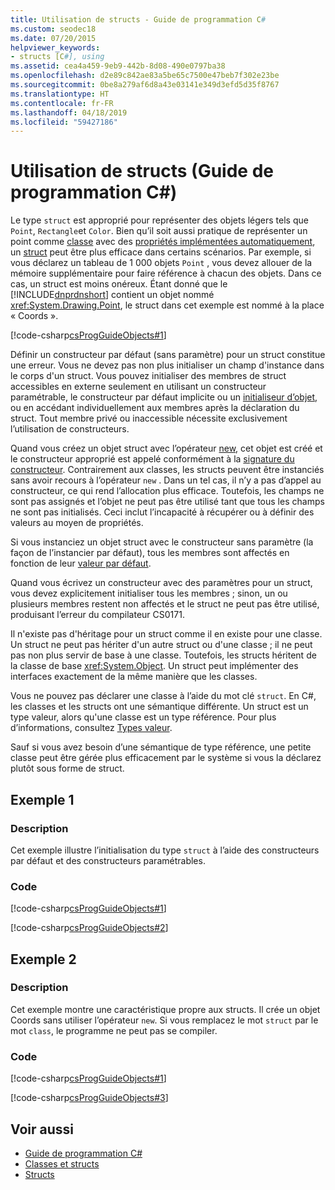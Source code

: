 ```yaml
---
title: Utilisation de structs - Guide de programmation C#
ms.custom: seodec18
ms.date: 07/20/2015
helpviewer_keywords:
- structs [C#], using
ms.assetid: cea4a459-9eb9-442b-8d08-490e0797ba38
ms.openlocfilehash: d2e89c842ae83a5be65c7500e47beb7f302e23be
ms.sourcegitcommit: 0be8a279af6d8a43e03141e349d3efd5d35f8767
ms.translationtype: HT
ms.contentlocale: fr-FR
ms.lasthandoff: 04/18/2019
ms.locfileid: "59427186"
---
```

# <a name="using-structs-c-programming-guide"></a>Utilisation de structs (Guide de programmation C#)
Le type `struct` est approprié pour représenter des objets légers tels que `Point`, `Rectangle`et `Color`. Bien qu’il soit aussi pratique de représenter un point comme [classe](../../../csharp/language-reference/keywords/class.md) avec des [propriétés implémentées automatiquement](../../../csharp/programming-guide/classes-and-structs/auto-implemented-properties.md), un [struct](../../../csharp/language-reference/keywords/struct.md) peut être plus efficace dans certains scénarios. Par exemple, si vous déclarez un tableau de 1 000 objets `Point` , vous devez allouer de la mémoire supplémentaire pour faire référence à chacun des objets. Dans ce cas, un struct est moins onéreux. Étant donné que le [!INCLUDE[dnprdnshort](~/includes/dnprdnshort-md.md)] contient un objet nommé <xref:System.Drawing.Point>, le struct dans cet exemple est nommé à la place « Coords ».  
  
 [!code-csharp[csProgGuideObjects#1](~/samples/snippets/csharp/VS_Snippets_VBCSharp/csProgGuideObjects/CS/Objects.cs#1)]  
  
 Définir un constructeur par défaut (sans paramètre) pour un struct constitue une erreur. Vous ne devez pas non plus initialiser un champ d'instance dans le corps d'un struct. Vous pouvez initialiser des membres de struct accessibles en externe seulement en utilisant un constructeur paramétrable, le constructeur par défaut implicite ou un [initialiseur d’objet](../../../csharp/programming-guide/classes-and-structs/object-and-collection-initializers.md), ou en accédant individuellement aux membres après la déclaration du struct. Tout membre privé ou inaccessible nécessite exclusivement l’utilisation de constructeurs.
  
 Quand vous créez un objet struct avec l’opérateur [new](../../../csharp/language-reference/keywords/new.md), cet objet est créé et le constructeur approprié est appelé conformément à la [signature du constructeur](../../../csharp/programming-guide/classes-and-structs/constructors.md#constructor-syntax). Contrairement aux classes, les structs peuvent être instanciés sans avoir recours à l’opérateur `new` . Dans un tel cas, il n’y a pas d’appel au constructeur, ce qui rend l’allocation plus efficace. Toutefois, les champs ne sont pas assignés et l’objet ne peut pas être utilisé tant que tous les champs ne sont pas initialisés. Ceci inclut l’incapacité à récupérer ou à définir des valeurs au moyen de propriétés.
 
 Si vous instanciez un objet struct avec le constructeur sans paramètre (la façon de l’instancier par défaut), tous les membres sont affectés en fonction de leur [valeur par défaut](../../../csharp/programming-guide/statements-expressions-operators/default-value-expressions.md).
  
 Quand vous écrivez un constructeur avec des paramètres pour un struct, vous devez explicitement initialiser tous les membres ; sinon, un ou plusieurs membres restent non affectés et le struct ne peut pas être utilisé, produisant l’erreur du compilateur CS0171.  
  
 Il n'existe pas d'héritage pour un struct comme il en existe pour une classe. Un struct ne peut pas hériter d'un autre struct ou d'une classe ; il ne peut pas non plus servir de base à une classe. Toutefois, les structs héritent de la classe de base <xref:System.Object>. Un struct peut implémenter des interfaces exactement de la même manière que les classes.  
  
 Vous ne pouvez pas déclarer une classe à l’aide du mot clé `struct`. En C#, les classes et les structs ont une sémantique différente. Un struct est un type valeur, alors qu'une classe est un type référence. Pour plus d’informations, consultez [Types valeur](../../../csharp/language-reference/keywords/value-types.md).  
  
 Sauf si vous avez besoin d’une sémantique de type référence, une petite classe peut être gérée plus efficacement par le système si vous la déclarez plutôt sous forme de struct.  
  
## <a name="example-1"></a>Exemple 1  
  
### <a name="description"></a>Description  
 Cet exemple illustre l’initialisation du type `struct` à l’aide des constructeurs par défaut et des constructeurs paramétrables.  
  
### <a name="code"></a>Code  
 [!code-csharp[csProgGuideObjects#1](~/samples/snippets/csharp/VS_Snippets_VBCSharp/csProgGuideObjects/CS/Objects.cs#1)]  
  
 [!code-csharp[csProgGuideObjects#2](~/samples/snippets/csharp/VS_Snippets_VBCSharp/csProgGuideObjects/CS/Objects.cs#2)]  
  
## <a name="example-2"></a>Exemple 2  
  
### <a name="description"></a>Description  
 Cet exemple montre une caractéristique propre aux structs. Il crée un objet Coords sans utiliser l’opérateur `new`. Si vous remplacez le mot `struct` par le mot `class`, le programme ne peut pas se compiler.  
  
### <a name="code"></a>Code  
 [!code-csharp[csProgGuideObjects#1](~/samples/snippets/csharp/VS_Snippets_VBCSharp/csProgGuideObjects/CS/Objects.cs#1)]  
  
 [!code-csharp[csProgGuideObjects#3](~/samples/snippets/csharp/VS_Snippets_VBCSharp/csProgGuideObjects/CS/Objects.cs#3)]  
  
## <a name="see-also"></a>Voir aussi

- [Guide de programmation C#](../../../csharp/programming-guide/index.md)
- [Classes et structs](../../../csharp/programming-guide/classes-and-structs/index.md)
- [Structs](../../../csharp/programming-guide/classes-and-structs/structs.md)
